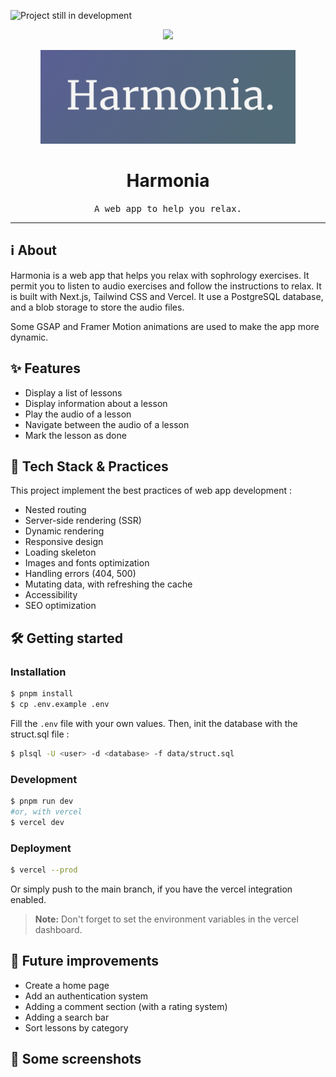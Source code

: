 ![Project still in development](https://img.shields.io/badge/status-in%20development-yellow)

<p align="center">
	<img src="https://skillicons.dev/icons?i=ts,next,tailwind,postgresql,vercel" height="30" />
</p>

<p align="center">
	<img src="docs/img/logo.png" alt="Icon of the project" height="150"/>
</p>

# <div align="center">Harmonia</div>
<div align="center">
	<samp>A web app to help you relax.</samp>
</div>

<hr>


## ℹ️ About
Harmonia is a web app that helps you relax with sophrology exercises. It permit you to listen to audio exercises and follow the instructions to relax. It is built with Next.js, Tailwind CSS and Vercel. 
It use a PostgreSQL database, and a blob storage to store the audio files.

Some GSAP and Framer Motion animations are used to make the app more dynamic.

<!-- <p align="center">
	<img src="docs/img/dashboard.png" alt="Dashboard" width="1000"/>
</p> -->


## ✨ Features
- Display a list of lessons
- Display information about a lesson
- Play the audio of a lesson
- Navigate between the audio of a lesson
- Mark the lesson as done


## 🚀 Tech Stack & Practices
This project implement the best practices of web app development : 
- Nested routing
- Server-side rendering (SSR)
- Dynamic rendering
- Responsive design
- Loading skeleton
- Images and fonts optimization
- Handling errors (404, 500)
- Mutating data, with refreshing the cache
- Accessibility
- SEO optimization
<!-- - Prepare to social sharing -->


## 🛠️ Getting started

### Installation

```bash
$ pnpm install
$ cp .env.example .env
```

Fill the `.env` file with your own values. Then, init the database with the struct.sql file :

```bash
$ plsql -U <user> -d <database> -f data/struct.sql
````


### Development
```bash
$ pnpm run dev 
#or, with vercel
$ vercel dev
```

### Deployment
```bash
$ vercel --prod
```

Or simply push to the main branch, if you have the vercel integration enabled.

> **Note:** Don't forget to set the environment variables in the vercel dashboard.


## 📝 Future improvements
- Create a home page
- Add an authentication system
- Adding a comment section (with a rating system)
- Adding a search bar
- Sort lessons by category


## 🌅 Some screenshots
<!-- <div>
	<img src="docs/hero.png" alt="Hero" height="300"/>
	<img src="docs/invoices.png" alt="Invoices" height="300"/>
	<img src="docs/mobile.png" alt="Mobile" height="300"/>
	<img src="docs/invoices-edit.png" alt="Invoices edit" height="300"/>
	<img src="docs/customers.png" alt="Customers" height="300"/>
	<img src="docs/login.png" alt="Login" height="300"/>
	<img src="docs/skeleton.png" alt="Skeleton" height="300"/>
	<img src="docs/404.png" alt="404" height="300"/>
</p> -->
